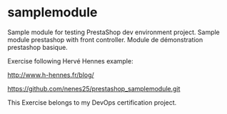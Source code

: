 # samplemodule
Sample module for testing PrestaShop dev environment project.
Sample module prestashop with front controller. Module de démonstration prestashop basique.

Exercise following Hervé Hennes example:

  http://www.h-hennes.fr/blog/

  https://github.com/nenes25/prestashop_samplemodule.git

This Exercise belongs to my DevOps certification project. 
